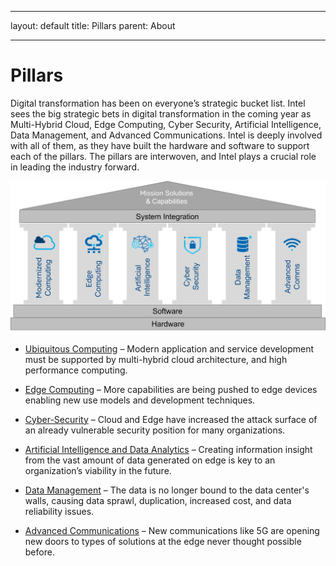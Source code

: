 ---
layout: default
title: Pillars
parent: About
___
<script type='text/javascript' src='https://platform-api.sharethis.com/js/sharethis.js#property=63d884dcaa39f90012ccb778&product=inline-share-buttons' async='async'></script>

# Pillars

Digital transformation has been on everyone’s strategic bucket list. Intel sees the big strategic bets in digital transformation in the coming year as Multi-Hybrid Cloud, Edge Computing, Cyber Security, Artificial Intelligence, Data Management, and Advanced Communications. Intel is deeply involved with all of them, as they have built the hardware and software to support each of the pillars. The pillars are interwoven, and Intel plays a crucial role in leading the industry forward.

<!-- ShareThis BEGIN --><div class="sharethis-inline-share-buttons"></div><!-- ShareThis END -->

![Six Pillars](./pillars.png)

* [Ubiquitous Computing](/tags/compute) – Modern application and service development must be supported by 
  multi-hybrid 
  cloud architecture, and high performance computing.

* [Edge Computing](/tags/edge) – More capabilities are being pushed to edge devices enabling new use models and 
  development techniques.

* [Cyber-Security](/tags/cybersecurity) – Cloud and Edge have increased the attack surface of an already vulnerable 
  security position for many organizations.

* [Artificial Intelligence and Data Analytics](/tags/aiml) – Creating information insight from the vast amount of data 
  generated on edge is key to an organization’s viability in the future.

* [Data Management](/tags/data) – The data is no longer bound to the data center's walls, causing data sprawl, 
  duplication, increased cost, and data reliability issues.

* [Advanced Communications](/tags/comms) – New communications like 5G are opening new doors to types of solutions at the 
  edge never thought possible before.
